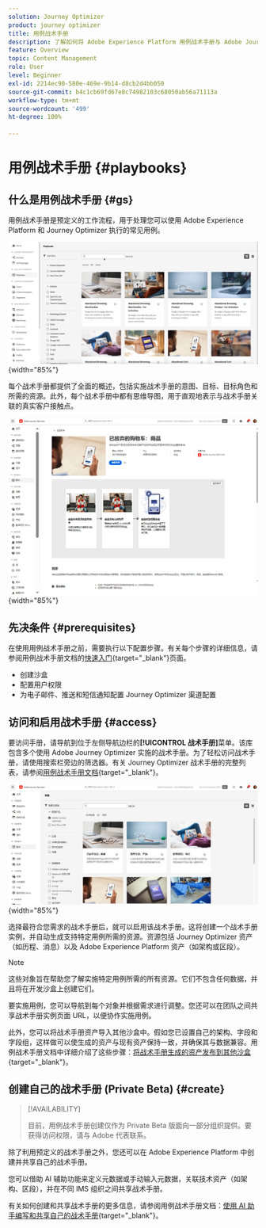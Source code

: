 ```yaml
---
solution: Journey Optimizer
product: journey optimizer
title: 用例战术手册
description: 了解如何将 Adobe Experience Platform 用例战术手册与 Adobe Journeys Optimizer 结合使用。
feature: Overview
topic: Content Management
role: User
level: Beginner
exl-id: 2214ec90-580e-469e-9b14-d8cb2d4bb050
source-git-commit: b4c1cb69fd67e8c74982103c68050ab56a71113a
workflow-type: tm+mt
source-wordcount: '499'
ht-degree: 100%

---
```


# 用例战术手册 {#playbooks}

## 什么是用例战术手册 {#gs}

用例战术手册是预定义的工作流程，用于处理您可以使用 Adobe Experience Platform 和 Journey Optimizer 执行的常见用例。

![显示用例战术手册的动画图像](../rn/assets/do-not-localize/playbooks.gif){width="85%"}

每个战术手册都提供了全面的概述，包括实施战术手册的意图、目标、目标角色和所需的资源。此外，每个战术手册中都有思维导图，用于直观地表示与战术手册关联的真实客户接触点。

![发现战术手册视图中的放弃购物车战术手册](assets/playbooks-detail.png){width="85%"}

## 先决条件 {#prerequisites}

在使用用例战术手册之前，需要执行以下配置步骤。有关每个步骤的详细信息，请参阅用例战术手册文档的[快速入门](https://experienceleague.adobe.com/docs/experience-platform/use-case-playbooks/playbooks/get-started.html?lang=zh-Hans){target="_blank"}页面。

* 创建沙盒
* 配置用户权限
* 为电子邮件、推送和短信通知配置 Journey Optimizer 渠道配置

## 访问和启用战术手册 {#access}

要访问手册，请导航到位于左侧导航边栏的&#x200B;**[!UICONTROL 战术手册]**&#x200B;菜单。该库包含多个使用 Adobe Journey Optimizer 实施的战术手册。为了轻松访问战术手册，请使用搜索栏旁边的筛选器。有关 Journey Optimizer 战术手册的完整列表，请参阅[用例战术手册文档](https://experienceleague.adobe.com/docs/experience-platform/use-case-playbooks/playbooks/playbooks-list.html?lang=zh-Hans){target="_blank"}。

![打开了带有筛选器窗格的战术手册列表](assets/playbooks-filter.png){width="85%"}

选择最符合您需求的战术手册后，就可以启用该战术手册。这将创建一个战术手册实例，并自动生成支持特定用例所需的资源。资源包括 Journey Optimizer 资产（如历程、消息）以及 Adobe Experience Platform 资产（如架构或区段）。

>[!NOTE]
>
>这些对象旨在帮助您了解实施特定用例所需的所有资源。它们不包含任何数据，并且将在开发沙盒上创建它们。

要实施用例，您可以导航到每个对象并根据需求进行调整。您还可以在团队之间共享战术手册实例页面 URL，以便协作实施用例。

此外，您可以将战术手册资产导入其他沙盒中。假如您已设置自己的架构、字段和字段组，这样做可以使生成的资产与现有资产保持一致，并确保其与数据兼容。用例战术手册文档中详细介绍了这些步骤：[将战术手册生成的资产发布到其他沙盒](https://experienceleague.adobe.com/docs/experience-platform/use-case-playbooks/playbooks/data-awareness.html?lang=zh-Hans){target="_blank"}。

## 创建自己的战术手册 (Private Beta) {#create}

>[!AVAILABILITY]
>
>目前，用例战术手册创建仅作为 Private Beta 版面向一部分组织提供。要获得访问权限，请与 Adobe 代表联系。

除了利用预定义的战术手册之外，您还可以在 Adobe Experience Platform 中创建并共享自己的战术手册。

您可以借助 AI 辅助功能来定义元数据或手动输入元数据，关联技术资产（如架构、区段），并在不同 IMS 组织之间共享战术手册。

有关如何创建和共享战术手册的更多信息，请参阅用例战术手册文档：[使用 AI 助手编写和共享自己的战术手册](https://experienceleague.adobe.com/docs/experience-platform/use-case-playbooks/playbooks/author.html?lang=zh-Hans#sharing-playbooks-sandboxes){target="_blank"}。

